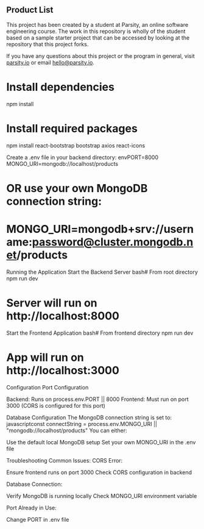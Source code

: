 ## Product List

This project has been created by a student at Parsity, an online software engineering course. The work in this repository is wholly of the student based on a sample starter project that can be accessed by looking at the repository that this project forks.

If you have any questions about this project or the program in general, visit [parsity.io](https://parsity.io/) or email hello@parsity.io.

# Install dependencies

npm install

# Install required packages

npm install react-bootstrap bootstrap axios react-icons

Create a .env file in your backend directory:
envPORT=8000
MONGO_URI=mongodb://localhost/products

# OR use your own MongoDB connection string:

# MONGO_URI=mongodb+srv://username:password@cluster.mongodb.net/products

Running the Application
Start the Backend Server
bash# From root directory
npm run dev

# Server will run on http://localhost:8000

Start the Frontend Application
bash# From frontend directory
npm run dev

# App will run on http://localhost:3000

Configuration
Port Configuration

Backend: Runs on process.env.PORT || 8000
Frontend: Must run on port 3000 (CORS is configured for this port)

Database Configuration
The MongoDB connection string is set to:
javascriptconst connectString = process.env.MONGO_URI || "mongodb://localhost/products"
You can either:

Use the default local MongoDB setup
Set your own MONGO_URI in the .env file

Troubleshooting
Common Issues:
CORS Error:

Ensure frontend runs on port 3000
Check CORS configuration in backend

Database Connection:

Verify MongoDB is running locally
Check MONGO_URI environment variable

Port Already in Use:

Change PORT in .env file
